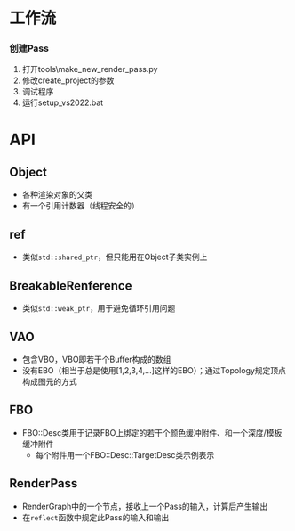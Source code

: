 # 工作流

### 创建Pass

1. 打开tools\make_new_render_pass.py
2. 修改create_project的参数
3. 调试程序
4. 运行setup_vs2022.bat

# API

## Object

- 各种渲染对象的父类
- 有一个引用计数器（线程安全的）

## ref

- 类似`std::shared_ptr`，但只能用在Object子类实例上

## BreakableRenference

- 类似`std::weak_ptr`，用于避免循环引用问题

## VAO

- 包含VBO，VBO即若干个Buffer构成的数组
- 没有EBO（相当于总是使用[1,2,3,4,...]这样的EBO）；通过Topology规定顶点构成图元的方式

## FBO

- FBO::Desc类用于记录FBO上绑定的若干个颜色缓冲附件、和一个深度/模板缓冲附件
  - 每个附件用一个FBO::Desc::TargetDesc类示例表示

## RenderPass

- RenderGraph中的一个节点，接收上一个Pass的输入，计算后产生输出
- 在`reflect`函数中规定此Pass的输入和输出